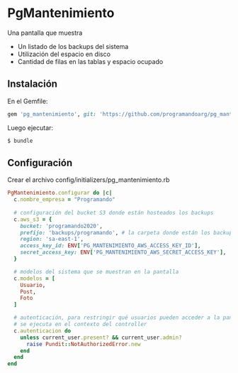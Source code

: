 # PgMantenimiento
Una pantalla que muestra
- Un listado de los backups del sistema
- Utilización del espacio en disco
- Cantidad de filas en las tablas y espacio ocupado


## Instalación

En el Gemfile:
```ruby
gem 'pg_mantenimiento', git: 'https://github.com/programandoarg/pg_mantenimiento.git', tag: 'v1.0'
```

Luego ejecutar:
```bash
$ bundle
```

## Configuración

Crear el archivo config/initializers/pg_mantenimiento.rb
```ruby
PgMantenimiento.configurar do |c|
  c.nombre_empresa = "Programando"
  
  # configuración del bucket S3 donde están hosteados los backups
  c.aws_s3 = {
    bucket: 'programando2020',
    prefijo: 'backups/programando', # la carpeta donde están los backups del proyecto
    region: 'sa-east-1',
    access_key_id: ENV['PG_MANTENIMIENTO_AWS_ACCESS_KEY_ID'],
    secret_access_key: ENV['PG_MANTENIMIENTO_AWS_SECRET_ACCESS_KEY'],
  }

  # modelos del sistema que se muestran en la pantalla
  c.modelos = [
    Usuario,
    Post,
    Foto
  ]

  # autenticación, para restringir qué usuarios pueden acceder a la pantalla
  # se ejecuta en el contexto del controller
  c.autenticacion do
    unless current_user.present? && current_user.admin?
      raise Pundit::NotAuthorizedError.new
    end
  end
end

```
